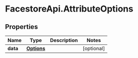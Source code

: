 # FacestoreApi.AttributeOptions

## Properties
Name | Type | Description | Notes
------------ | ------------- | ------------- | -------------
**data** | [**Options**](Options.md) |  | [optional] 


